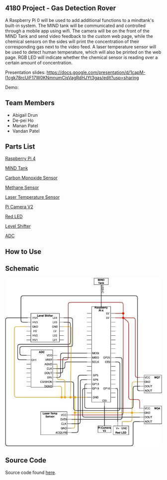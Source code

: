 ## 4180 Project - Gas Detection Rover
A Raspberry Pi 0 will be used to add additional functions to a mindtank's built-in system. The MIND tank will be communicated and controlled through a mobile app using wifi. The camera will be on the front of the MIND Tank and send video feedback to the custom web page, while the chemical sensors on the sides will print the concentration of their corresponding gas next to the video feed. A laser temperature sensor will be used to detect human temperature, which will also be printed on the web page. RGB LED will indicate whether the chemical sensor is reading over a certain amount of concentration.

Presentation slides: https://docs.google.com/presentation/d/1capM-I1cgk78rcUiF17W0KNmnumCjsVagRdHJYt3gas/edit?usp=sharing

Demo: 

## Team Members
- Abigail Drun
- De-pei Ho
- Manan Patel
- Vandan Patel

## Parts List
[Raspberry Pi 4](https://www.raspberrypi.org/products/raspberry-pi-4-model-b/?resellerType=home)

[MIND Tank](https://www.vincross.com/mindkit/index.html)

[Carbon Monoxide Sensor](https://www.amazon.com/gp/product/B016KABTDK/ref=as_li_tl?ie=UTF8&camp=1789&creative=9325&creativeASIN=B016KABTDK&linkCode=as2&tag=geek07f-20&linkId=d1923ce3e7e3300909bcb6c569e342a7)

[Methane Sensor](https://www.amazon.com/gp/product/B016KABTDK/ref=as_li_tl?ie=UTF8&camp=1789&creative=9325&creativeASIN=B016KABTDK&linkCode=as2&tag=geek07f-20&linkId=d1923ce3e7e3300909bcb6c569e342a7)

[Laser Temperature Sensor](https://www.freetronics.com.au/products/irtemp-ir-temperature-sensor-module)

[Pi Camera V2](https://www.raspberrypi.org/products/pi-noir-camera-v2/?resellerType=home)

[Red LED](https://www.sparkfun.com/products/9590)

[Level Shifter](https://www.amazon.com/KeeYees-Channels-Converter-Bi-Directional-Shifter/dp/B07LG646VS/ref=sr_1_2?dchild=1&keywords=level+shifter&qid=1605756694&sr=8-2)

[ADC](https://www.adafruit.com/product/856)

## How to Use



## Schematic
![Schematic](https://raw.githubusercontent.com/abidrun/4180project/main/4180ProjectSchematic.jpg)

## Source Code
Source code found [here](https://github.com/abidrun/4180project/blob/main/mq-7.py).
